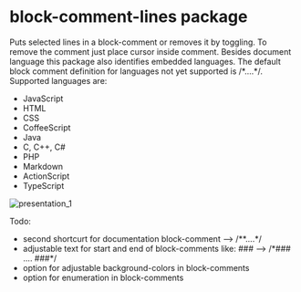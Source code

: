 # block-comment-lines package
Puts selected lines in a block-comment or removes it by toggling. To remove the comment just place cursor inside comment.
Besides document language this package also identifies embedded languages.
The default block comment definition for languages not yet supported is /\*....\*/.
Supported languages are:
- JavaScript
- HTML
- CSS
- CoffeeScript
- Java
- C, C++, C#
- PHP
- Markdown
- ActionScript
- TypeScript

![presentation_1](https://raw.githubusercontent.com/kaasbaardje/block-comment-lines/master/gifs/presentation_1.gif)

Todo:
- second shortcurt for documentation block-comment --> /\*\*....\*/
- adjustable text for start and end of block-comments like: ### --> /\*### .... ###\*/
- option for adjustable background-colors in block-comments
- option for enumeration in block-comments
